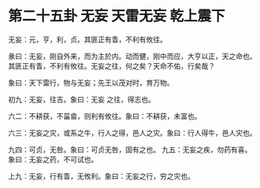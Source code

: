 # 第二十五卦 无妄 天雷无妄 乾上震下


无妄：元，亨，利，贞。其匪正有眚，不利有攸往。

彖曰：无妄，刚自外来，而为主於内。动而健，刚中而应，大亨以正，天之命也。其匪正有眚，不利有攸往。无妄之往，何之矣？天命不佑，行矣哉？

象曰：天下雷行，物与无妄；先王以茂对时，育万物。

初九：无妄，往吉。象曰：无妄 之往，得志也。

六二：不耕获，不菑畲，则利有攸往。象曰：不耕获，未富也。

六三：无妄之灾，或系之牛，行人之得，邑人之灾。象曰：行人得牛，邑人灾也。

九四：可贞，无咎。象曰：可贞无咎，固有之也。 九五：无妄之疾，勿药有喜。象曰：无妄之药，不可试也。

上九：无妄，行有眚，无攸利。象曰：无妄之行，穷之灾也。
